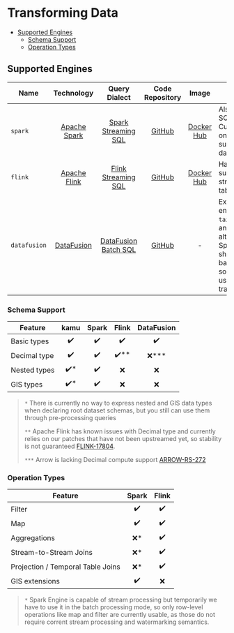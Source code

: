 # Transforming Data <!-- omit in toc -->

- [Supported Engines](#supported-engines)
  - [Schema Support](#schema-support)
  - [Operation Types](#operation-types)

## Supported Engines

| Name         |                        Technology                        |                                                  Query Dialect                                                   |                     Code Repository                      |                            Image                             | Notes                                                                                                                                                   |
| ------------ | :------------------------------------------------------: | :--------------------------------------------------------------------------------------------------------------: | :------------------------------------------------------: | :----------------------------------------------------------: | ------------------------------------------------------------------------------------------------------------------------------------------------------- |
| `spark`      |        [Apache Spark](https://spark.apache.org/)         |                     [Spark Streaming SQL](https://spark.apache.org/docs/latest/sql-ref.html)                     | [GitHub](https://github.com/kamu-data/kamu-engine-spark) | [Docker Hub](https://hub.docker.com/r/kamudata/engine-spark) | Also used in SQL shell. Currently the only engine that supports GIS data.                                                                               |
| `flink`      |        [Apache Flink](https://flink.apache.org/)         | [Flink Streaming SQL](https://ci.apache.org/projects/flink/flink-docs-master/docs/dev/table/sql/gettingstarted/) | [GitHub](https://github.com/kamu-data/kamu-engine-flink) | [Docker Hub](https://hub.docker.com/r/kamudata/engine-flink) | Has best support for stream-to-table joins                                                                                                              |
| `datafusion` | [DataFusion](https://github.com/apache/arrow-datafusion) |                        [DataFusion Batch SQL](https://github.com/apache/arrow-datafusion)                        |   [GitHub](https://github.com/apache/arrow-datafusion)   |                              -                               | Experimental engine used in `tail` command and as an alternative to Spark in SQL shell. It's batch-oriented so unlikely to be used for transformations. |

### Schema Support

| Feature      | kamu  | Spark | Flink | DataFusion |
| ------------ | :---: | :---: | :---: | :--------: |
| Basic types  |   ✔️   |   ✔️   |   ✔️   |     ✔️      |
| Decimal type |   ✔️   |   ✔️   |  ✔️**  |    ❌***    |
| Nested types |  ✔️*   |   ✔️   |   ❌   |     ❌      |
| GIS types    |  ✔️*   |   ✔️   |   ❌   |     ❌      |

> `*` There is currently no way to express nested and GIS data types when declaring root dataset schemas, but you still can use them through pre-processing queries
>
> `**` Apache Flink has known issues with Decimal type and currently relies on our patches that have not been upstreamed yet, so stability is not guaranteed [FLINK-17804](https://issues.apache.org/jira/browse/FLINK-17804).
>
> `***` Arrow is lacking Decimal compute support [ARROW-RS-272](https://github.com/apache/arrow-rs/issues/272)

### Operation Types

| Feature                           | Spark | Flink |
| --------------------------------- | :---: | :---: |
| Filter                            |   ✔️   |   ✔️   |
| Map                               |   ✔️   |   ✔️   |
| Aggregations                      |  ❌*   |   ✔️   |
| Stream-to-Stream Joins            |  ❌*   |   ✔️   |
| Projection / Temporal Table Joins |  ❌*   |   ✔️   |
| GIS extensions                    |   ✔️   |   ❌   |

> `*` Spark Engine is capable of stream processing but temporarily we have to use it in the batch processing mode, so only row-level operations like map and filter are currently usable, as those do not require corrent stream processing and watermarking semantics.